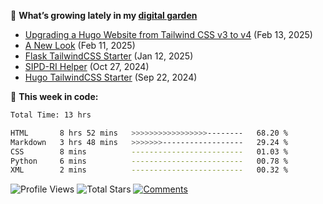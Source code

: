 🌱 **What’s growing lately in my [digital garden][website-url]**

<!-- BLOG-POST-LIST:START -->
- [Upgrading a Hugo Website from Tailwind CSS v3 to v4](https://odhyp.com/writings/upgrading-a-hugo-website-from-tailwind-css-v3-to-v4/) (Feb 13, 2025)
- [A New Look](https://odhyp.com/writings/a-new-look/) (Feb 11, 2025)
- [Flask TailwindCSS Starter](https://odhyp.com/projects/flask-tailwindcss-starter/) (Jan 12, 2025)
- [SIPD-RI Helper](https://odhyp.com/projects/sipd-ri-helper/) (Oct 27, 2024)
- [Hugo TailwindCSS Starter](https://odhyp.com/projects/hugo-tailwindcss-starter/) (Sep 22, 2024)<!-- BLOG-POST-LIST:END -->

📆 **This week in code:**

<!--START_SECTION:waka-->

```bash
Total Time: 13 hrs

HTML       8 hrs 52 mins   >>>>>>>>>>>>>>>>>--------   68.20 %
Markdown   3 hrs 48 mins   >>>>>>>------------------   29.24 %
CSS        8 mins          -------------------------   01.03 %
Python     6 mins          -------------------------   00.78 %
XML        2 mins          -------------------------   00.32 %
```

<!--END_SECTION:waka-->

![Profile Views][view-shield]
![Total Stars][stars-shield]
[![Comments][comments-shield]][comments-url]

<!-- LINKS & IMAGES -->
[website-url]: https://odhyp.com/writings
[view-shield]: https://komarev.com/ghpvc/?username=odhyp&color=00bba7&style=for-the-badge&abbreviated=true
[stars-shield]: https://img.shields.io/github/stars/odhyp?style=for-the-badge&label=total%20stars&color=00bba7
[comments-shield]: https://img.shields.io/github/discussions/odhyp/odhyp?style=for-the-badge&label=comments&color=00bba7
[comments-url]: https://github.com/odhyp/odhyp/discussions
